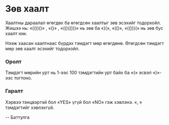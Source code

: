 Зөв хаалт
=========
Хаалтны дараалал өгөгдөх ба өгөгдсөн хаалтыг зөв эсэхийг тодорхойл. Жишээ нь:
«(())()» , «()» , «(()(()))» нь зөв ба «)(», «(()», «(()))(» нь зөв бус хаалт
юм.

Нээж хаасан хаалтнаас бүрдэх тэмдэгт мөр өгөгдөнө. Өгөгдсөн тэмдэгт мөр зөв
хаалт эсэхийг тодорхойл.


### Оролт
Тэмдэгт мөрийн урт нь $1$-ээс $100$ тэмдэгтийн урт байх ба «(» эсвэл «)»-ээс
тогтоно.


### Гаралт
Хэрвээ тэнцвэртэй бол «YES» үгүй бол «NO» гэж хэвлэнэ. «, » тэмдэгтийг
хэвлэхгүй.

-- Баттулга
